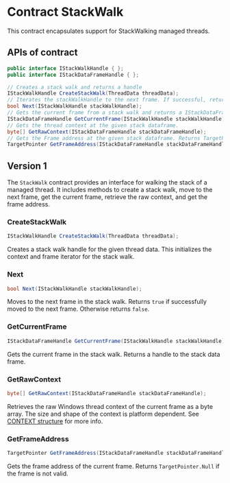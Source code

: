 # Contract StackWalk

This contract encapsulates support for StackWalking managed threads.

## APIs of contract

```csharp
public interface IStackWalkHandle { };
public interface IStackDataFrameHandle { };
```

```csharp
// Creates a stack walk and returns a handle
IStackWalkHandle CreateStackWalk(ThreadData threadData);
// Iterates the stackWalkHandle to the next frame. If successful, returns true. Otherwise false.
bool Next(IStackWalkHandle stackWalkHandle);
// Gets the current frame from a stack walk and returns a IStackDataFrameHandle to it.
IStackDataFrameHandle GetCurrentFrame(IStackWalkHandle stackWalkHandle);
// Gets the thread context at the given stack dataframe.
byte[] GetRawContext(IStackDataFrameHandle stackDataFrameHandle);
// Gets the Frame address at the given stack dataframe. Returns TargetPointer.Null if the current dataframe does not have a valid Frame.
TargetPointer GetFrameAddress(IStackDataFrameHandle stackDataFrameHandle);
```

## Version 1

The `StackWalk` contract provides an interface for walking the stack of a managed thread. It includes methods to create a stack walk, move to the next frame, get the current frame, retrieve the raw context, and get the frame address.

### CreateStackWalk

```csharp
IStackWalkHandle CreateStackWalk(ThreadData threadData);
```

Creates a stack walk handle for the given thread data. This initializes the context and frame iterator for the stack walk.

### Next

```csharp
bool Next(IStackWalkHandle stackWalkHandle);
```

Moves to the next frame in the stack walk. Returns `true` if successfully moved to the next frame. Otherwise returns `false`.

### GetCurrentFrame

```csharp
IStackDataFrameHandle GetCurrentFrame(IStackWalkHandle stackWalkHandle);
```

Gets the current frame in the stack walk. Returns a handle to the stack data frame.

### GetRawContext

```csharp
byte[] GetRawContext(IStackDataFrameHandle stackDataFrameHandle);
```

Retrieves the raw Windows thread context of the current frame as a byte array. The size and shape of the context is platform dependent. See [CONTEXT structure](https://learn.microsoft.com/en-us/windows/win32/api/winnt/ns-winnt-context) for more info.

### GetFrameAddress

```csharp
TargetPointer GetFrameAddress(IStackDataFrameHandle stackDataFrameHandle);
```

Gets the frame address of the current frame. Returns `TargetPointer.Null` if the frame is not valid.
